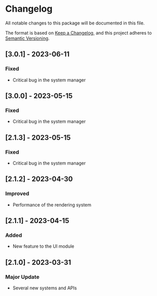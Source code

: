 # Changelog

All notable changes to this package will be documented in this file.

The format is based on [Keep a Changelog](https://keepachangelog.com/en/1.0.0/),
and this project adheres to [Semantic Versioning](https://semver.org/spec/v2.0.0.html).

## [3.0.1] - 2023-06-11
### Fixed
- Critical bug in the system manager

## [3.0.0] - 2023-05-15
### Fixed
- Critical bug in the system manager

## [2.1.3] - 2023-05-15
### Fixed
- Critical bug in the system manager

## [2.1.2] - 2023-04-30
### Improved
- Performance of the rendering system

## [2.1.1] - 2023-04-15
### Added
- New feature to the UI module

## [2.1.0] - 2023-03-31
### Major Update
- Several new systems and APIs